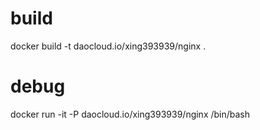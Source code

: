 # build
docker build -t daocloud.io/xing393939/nginx .

# debug
docker run -it -P daocloud.io/xing393939/nginx /bin/bash

